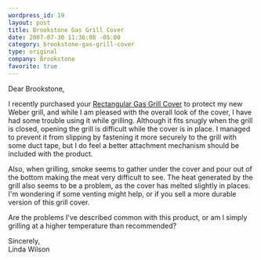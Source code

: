 ```yaml
--- 
wordpress_id: 19
layout: post
title: Brookstone Gas Grill Cover
date: 2007-07-30 11:36:08 -05:00
category: brookstone-gas-grill-cover
type: original
company: Brookstone
favorite: true
---
```

Dear Brookstone,

I recently purchased your <a href="http://www.brookstone.com/store/product.asp?product_code=356931&wid=18&cid=1803&sid=180303&search_type=subcategory&prodtemp=t1">Rectangular Gas Grill Cover</a> to protect my new Weber grill, and while I am pleased with the overall look of the cover, I have had some trouble using it while grilling.  Although it fits snugly when the grill is closed, opening the grill is difficult while the cover is in place.  I managed to prevent it from slipping by fastening it more securely to the grill with some duct tape, but I do feel a better attachment mechanism should be included with the product.

Also, when grilling, smoke seems to gather under the cover and pour out of the bottom making the meat very difficult to see.  The heat generated by the grill also seems to be a problem, as the cover has melted slightly in places.  I'm wondering if some venting might help, or if you sell a more durable version of this grill cover. 

Are the problems I've described common with this product, or am I simply grilling at a higher temperature than recommended?

Sincerely,  
Linda Wilson
